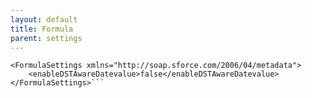 ```yaml
---
layout: default
title: Formula
parent: settings
---
```


```<?xml version="1.0" encoding="UTF-8"?>
<FormulaSettings xmlns="http://soap.sforce.com/2006/04/metadata">
    <enableDSTAwareDatevalue>false</enableDSTAwareDatevalue>
</FormulaSettings>```
